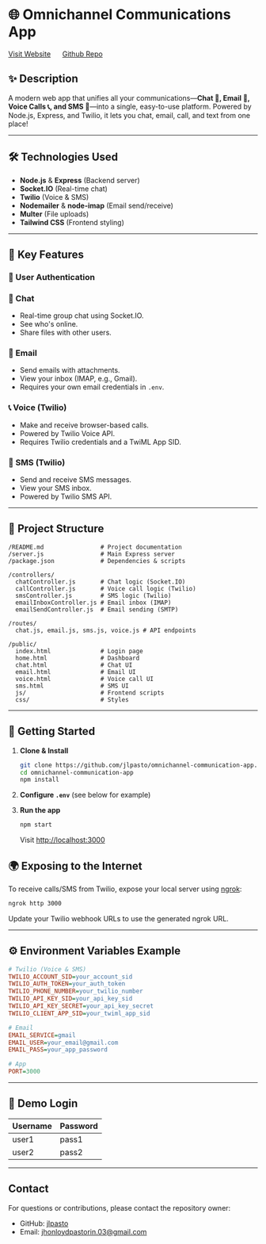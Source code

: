 # 🌐 Omnichannel Communications App

[Visit Website](#) &nbsp;&nbsp;&nbsp;&nbsp;      [Github Repo](https://github.com/jlpasto/omnichannel-communication-app.git)

## ✨ Description
A modern web app that unifies all your communications—**Chat 💬, Email 📧, Voice Calls 📞, and SMS 📱**—into a single, easy-to-use platform. Powered by Node.js, Express, and Twilio, it lets you chat, email, call, and text from one place!

---

## 🛠️ Technologies Used
- **Node.js** & **Express** (Backend server)
- **Socket.IO** (Real-time chat)
- **Twilio** (Voice & SMS)
- **Nodemailer** & **node-imap** (Email send/receive)
- **Multer** (File uploads)
- **Tailwind CSS** (Frontend styling)

---

## 🚩 Key Features

### 🔐 User Authentication 
### 💬 Chat

- Real-time group chat using Socket.IO.
- See who's online.
- Share files with other users.

### 📧 Email

- Send emails with attachments.
- View your inbox (IMAP, e.g., Gmail).
- Requires your own email credentials in `.env`.

### 📞 Voice (Twilio)

- Make and receive browser-based calls.
- Powered by Twilio Voice API.
- Requires Twilio credentials and a TwiML App SID.

### 📱 SMS (Twilio)

- Send and receive SMS messages.
- View your SMS inbox.
- Powered by Twilio SMS API.

---

## 📁 Project Structure 

```
/README.md                # Project documentation
/server.js                # Main Express server
/package.json             # Dependencies & scripts

/controllers/
  chatController.js       # Chat logic (Socket.IO)
  callController.js       # Voice call logic (Twilio)
  smsController.js        # SMS logic (Twilio)
  emailInboxController.js # Email inbox (IMAP)
  emailSendController.js  # Email sending (SMTP)

/routes/
  chat.js, email.js, sms.js, voice.js # API endpoints

/public/
  index.html              # Login page
  home.html               # Dashboard
  chat.html               # Chat UI
  email.html              # Email UI
  voice.html              # Voice call UI
  sms.html                # SMS UI
  js/                     # Frontend scripts
  css/                    # Styles
```

---

## 🚀 Getting Started

1. **Clone & Install**
   ```bash
   git clone https://github.com/jlpasto/omnichannel-communication-app.git
   cd omnichannel-communication-app
   npm install
   ```

2. **Configure `.env`** (see below for example)

3. **Run the app**
   ```bash
   npm start
   ```
   Visit [http://localhost:3000](http://localhost:3000)

## 🌍 Exposing to the Internet

To receive calls/SMS from Twilio, expose your local server using [ngrok](https://ngrok.com/):

```bash
ngrok http 3000
```
Update your Twilio webhook URLs to use the generated ngrok URL.

---

## ⚙️ Environment Variables Example
```ini
# Twilio (Voice & SMS)
TWILIO_ACCOUNT_SID=your_account_sid
TWILIO_AUTH_TOKEN=your_auth_token
TWILIO_PHONE_NUMBER=your_twilio_number
TWILIO_API_KEY_SID=your_api_key_sid
TWILIO_API_KEY_SECRET=your_api_key_secret
TWILIO_CLIENT_APP_SID=your_twiml_app_sid

# Email
EMAIL_SERVICE=gmail
EMAIL_USER=your_email@gmail.com
EMAIL_PASS=your_app_password

# App
PORT=3000
```

---

## 👤 Demo Login
| Username | Password |
|----------|----------|
| user1    | pass1    |
| user2    | pass2    |

---

## Contact

For questions or contributions, please contact the repository owner:

- GitHub: [jlpasto](https://github.com/jlpasto)
- Email: [jhonloydpastorin.03@gmail.com](mailto:jhonloydpastorin.03@gmail.com)